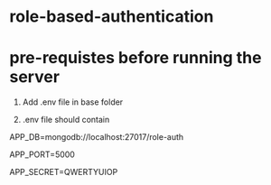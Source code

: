 # role-based-authentication

# pre-requistes before running the server

1. Add .env file in base folder

2. .env file should contain

  APP_DB=mongodb://localhost:27017/role-auth
  
  APP_PORT=5000
  
  APP_SECRET=QWERTYUIOP
